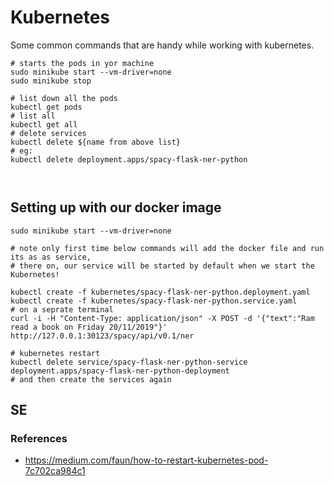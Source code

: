 # Kubernetes
Some common commands that are handy while working with kubernetes.

```shell script
# starts the pods in yor machine
sudo minikube start --vm-driver=none 
sudo minikube stop

# list down all the pods 
kubectl get pods
# list all 
kubectl get all
# delete services
kubectl delete ${name from above list}
# eg:
kubectl delete deployment.apps/spacy-flask-ner-python

 
```

## Setting up with our docker image

```
sudo minikube start --vm-driver=none 

# note only first time below commands will add the docker file and run its as as service,
# there on, our service will be started by default when we start the Kubernetes!

kubectl create -f kubernetes/spacy-flask-ner-python.deployment.yaml 
kubectl create -f kubernetes/spacy-flask-ner-python.service.yaml
# on a seprate terminal
curl -i -H "Content-Type: application/json" -X POST -d '{"text":"Ram read a book on Friday 20/11/2019"}' http://127.0.0.1:30123/spacy/api/v0.1/ner

# kubernetes restart
kubectl delete service/spacy-flask-ner-python-service deployment.apps/spacy-flask-ner-python-deployment
# and then create the services again
```
 
## SE
### References
- https://medium.com/faun/how-to-restart-kubernetes-pod-7c702ca984c1